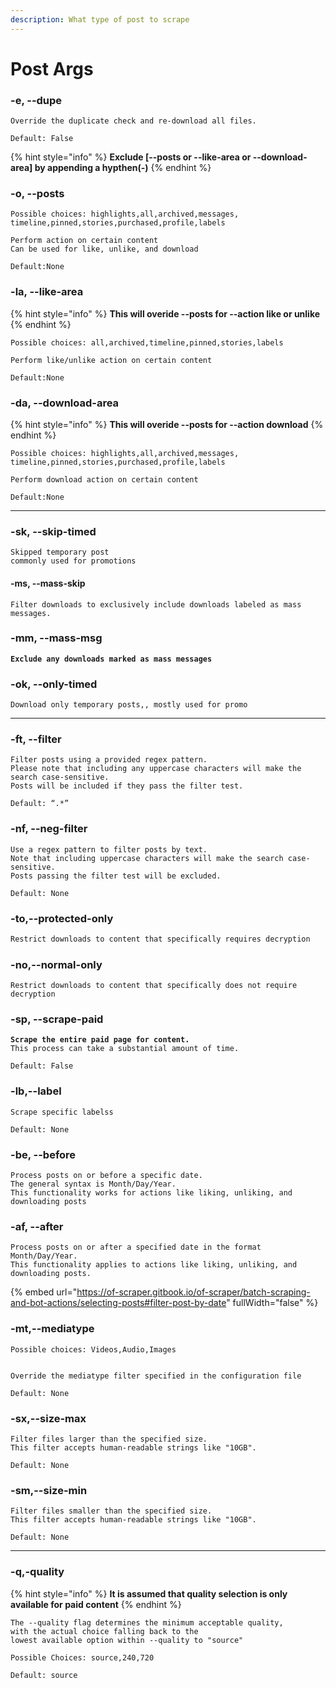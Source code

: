 ```yaml
---
description: What type of post to scrape
---
```


# Post Args

### -e, --dupe

```
Override the duplicate check and re-download all files.
```

```
Default: False
```



{% hint style="info" %}
**Exclude \[--posts or --like-area or --download-area]  by appending a hypthen(-)**
{% endhint %}

### -o, --posts

```
Possible choices: highlights,all,archived,messages,
timeline,pinned,stories,purchased,profile,labels
```

```
Perform action on certain content 
Can be used for like, unlike, and download
```

```
Default:None
```

### -la, --like-area

{% hint style="info" %}
**This will overide --posts for --action like or unlike**
{% endhint %}

```
Possible choices: all,archived,timeline,pinned,stories,labels
```

```
Perform like/unlike action on certain content
```

```
Default:None
```

### -da, --download-area

{% hint style="info" %}
**This will overide --posts for --action download**
{% endhint %}

```
Possible choices: highlights,all,archived,messages,
timeline,pinned,stories,purchased,profile,labels
```

```
Perform download action on certain content
```

```
Default:None
```

***

### -sk, --skip-timed

```
Skipped temporary post
commonly used for promotions
```

#### -ms, --mass-skip

```
Filter downloads to exclusively include downloads labeled as mass messages.
```

### -mm, --mass-msg

<pre><code><strong>Exclude any downloads marked as mass messages
</strong></code></pre>

### -ok, --only-timed

```
Download only temporary posts,, mostly used for promo
```

***

### -ft, --filter

```
Filter posts using a provided regex pattern. 
Please note that including any uppercase characters will make the search case-sensitive. 
Posts will be included if they pass the filter test.
```

```
Default: “.*”
```

### -nf, --neg-filter

```
Use a regex pattern to filter posts by text. 
Note that including uppercase characters will make the search case-sensitive. 
Posts passing the filter test will be excluded.
```

```
Default: None
```

####

### -to,--protected-only

```python
Restrict downloads to content that specifically requires decryption
```

### -no,--normal-only

```
Restrict downloads to content that specifically does not require decryption
```

####

### -sp, --scrape-paid

<pre><code><strong>Scrape the entire paid page for content. 
</strong>This process can take a substantial amount of time.
</code></pre>

```
Default: False
```

### -lb,--label

```
Scrape specific labelss
```

```
Default: None
```

### -be, --before

```
Process posts on or before a specific date. 
The general syntax is Month/Day/Year. 
This functionality works for actions like liking, unliking, and downloading posts
```

### -af, --after

```
Process posts on or after a specified date in the format Month/Day/Year. 
This functionality applies to actions like liking, unliking, and downloading posts.
```

{% embed url="https://of-scraper.gitbook.io/of-scraper/batch-scraping-and-bot-actions/selecting-posts#filter-post-by-date" fullWidth="false" %}

### -mt,--mediatype



```
Possible choices: Videos,Audio,Images
```

```

Override the mediatype filter specified in the configuration file
```

```
Default: None
```

### -sx,--size-max



```
Filter files larger than the specified size. 
This filter accepts human-readable strings like "10GB".

```

```
Default: None
```

### -sm,--size-min

```
Filter files smaller than the specified size. 
This filter accepts human-readable strings like "10GB".

```

```
Default: None
```

***

### -q,-quality

{% hint style="info" %}
**It is assumed that quality selection is only available for paid content**
{% endhint %}

```
The --quality flag determines the minimum acceptable quality, 
with the actual choice falling back to the 
lowest available option within --quality to "source"

```

```
Possible Choices: source,240,720
```

```
Default: source
```

